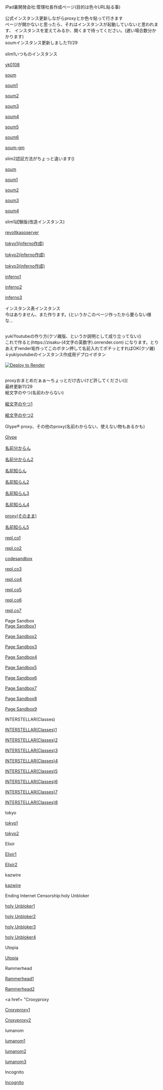 <br>iPad裏開発会社:管理社長作成ページ(目的は色々URL貼る事)<br/>
<br>公式インスタンス更新しながらproxyとか色々貼って行きます<br/>
ページが開かないと思ったら、それはインスタンスが起動していないと思われます、
インスタンスを変えてみるか、開くまで待ってください。(遅い場合数分かかります)
<br>soumインスタンス更新しました11/29<br/>
<br>slim1いつものインスタンス<br/>
<br><a href= "https://yk0108.onrender.com/blog/" >yk0108</a><br/>
<br><a href= "https://soum-slim1-4-105y.onrender.com/" >soum</a><br/>
<br><a href= "https://soum-slim1-6.onrender.com/" >soum1</a><br/>
<br><a href= "https://soum-slim1-7.onrender.com/" >soum2</a><br/>
<br><a href= "https://soum-slim1-8.onrender.com/" >soum3</a><br/>
<br><a href= "https://soum-slim1-9.onrender.com/" >soum4</a><br/>
<br><a href= "https://soum-slim1-5-00o6.onrender.com/" >soum5</a><br/>
<br><a href= "https://soum-slim1-7-ade7.onrender.com/" >soum6</a><br/>
<br><a href= "https://soum-slim1-gm.onrender.com/" >soum-gm</a><br/>
<br>slim2認証方法がちょっと違います()<br/>
<br><a href= "https://soum-slim2-6.onrender.com/" >soum</a><br/>
<br><a href= "https://soum-slim2-7.onrender.com/" >soum1</a><br/>
<br><a href= "https://soum-slim2-8.onrender.com/" >soum2</a><br/>
<br><a href= "https://soum-slim2-4-0w0t.onrender.com/word/" >soum3</a><br/>
<br><a href= "https://soum-slim2-5-so9f.onrender.com/word/" >soum4</a><br/>
<br>slim1試験版(改造インスタンス)<br/>
<br><a href= "https://revoltkasoserver-uw2q.onrender.com" >revoltkasoserver</a><br/>
<br><a href= "https://tokyo-math.onrender.com/" >tokyo1(inferno作成)</a><br/>
<br><a href= "https://tokyo-english.onrender.com/" >tokyo2(inferno作成)</a><br/>
<br><a href= "https://tokyo-history.onrender.com/" >tokyo3(inferno作成)</a><br/>
<br><a href= "https://inferno-s2.onrender.com/" >inferno1</a><br/>
<br><a href= "https://inferno-s3.onrender.com/" >inferno2</a><br/>
<br><a href= "https://inferno-s4.onrender.com/" >inferno3</a><br/>
<br>インスタンス表インスタンス<br/>
今はありません、また作ります。(というかこのページ作ったから要らない様な…

<br>yukiYoutubeの作り方(クソ雑版、というか説明として成り立ってない()<br/>
これで作ると(https://zisaku-(4文字の英数字).onrender.com)
になります。とりあえずrender垢作ってこのボタン押して名前入れてポチッとすればOK(クソ雑)
<br>↓yukiyoutubeのインスタンス作成用デプロイボタン<br/>
<br><a href="https://render.com/deploy?repo=https://github.com/iPadurakaihatugaisyakannrisyatyou/iPadurakaihatugaisyakannrisyatyou.github.io">
<img src="https://render.com/images/deploy-to-render-button.svg" alt="Deploy to Render"></a><br/>

<br>proxyおまとめだぁぁ〜ちょっとだけ古いけど許してください(((<br/>
最終更新11/29
<br>絵文字のやつ(名前わからない)<br/>
<br><a href= "https://fossil-charming-frill.glitch.me/" >絵文字のやつ1</a><br/>
<br><a href= "https://honorable-handsome-muscari.glitch.me/" >絵文字のやつ2</a><br/>
<br>Glype® proxy、その他のproxy(名前わからない、使えない物もあるかも)<br/>
<br><a href= "https://www.intagent.com/remoteview/" >Glype</a><br/>
<br><a href= "https://www.pc-freak.net/proxy/" >名前分からん</a><br/>
<br><a href= "https://zrr.us/pocketproxy.php" >名前分からん2</a><br/>
<br><a href= "https://37l5cj-8080.csb.app/" >名前知らん</a><br/>
<br><a href= "https://schmidtb.de/p/" >名前知らん2</a><br/>
<br><a href= "https://flow-works.me/" >名前知らん3</a><br/>
<br><a href= "https://zpark.apitest-87f.workers.dev/" >名前知らん4</a><br/>
<br><a href= "https://proxy.com/" >proxy(そのまま)</a><br/>
<br><a href= "https://calco4132023.topvaz.top/" >名前知らん5</a><br/>
<br><a href= "https://uwu-chans-website.aidenreva.repl.co/" >repl.co1</a><br/>
<br><a href= "https://google.aidenreva.repl.co/" >repl.co2</a><br/>
<br><a href= "https://f1znmx.sse.codesandbox.io/" >codesandbox</a><br/>
<br><a href= "https://general-mathematics-beta.googleclassr00m.repl.co/" >repl.co3</a><br/>
<br><a href= "https://paper-farm--gounblocked.repl.co/" >repl.co4</a><br/>
<br><a href= "https://replitcom.newdiscord2.repl.co/" >repl.co5</a><br/>
<br><a href= "https://ultraviolet-working-main-joltx.getunblocked.repl.co/" >repl.co6</a><br/>
<br><a href= "https://math-help-1.aidenreva.repl.co/index.html" >repl.co7</a><br/>
<br>Page Sandbox
<br><a href= "https://zpark.apitest-87f.workers.dev/" >Page Sandbox1</a><br/>
<br><a href= "https://loli.xianyu1.workers.dev/" >Page Sandbox2</a><br/>
<br><a href= "https://loli.xianyu2.workers.dev/" >Page Sandbox3</a><br/>
<br><a href= "https://loli.xianyu3.workers.dev/" >Page Sandbox4</a><br/>
<br><a href= "https://loli.xianyu4.workers.dev/" >Page Sandbox5</a><br/>
<br><a href= "https://loli.xianyu5.workers.dev/" >Page Sandbox6</a><br/>
<br><a href= "https://loli.xianyu6.workers.dev/" >Page Sandbox7</a><br/>
<br><a href= "https://loli.xianyu8.workers.dev/" >Page Sandbox8</a><br/>
<br><a href= "https://loli.xianyu9.workers.dev/" >Page Sandbox9</a><br/>
<br>INTERSTELLAR(Classes)<br/>
<br><a href= "https://geometrytip.tech/" >INTERSTELLAR(Classes)1</a><br/>
<br><a href= "https://interstellar.hop.sh/" >INTERSTELLAR(Classes)2</a><br/>
<br><a href= "https://www.algebraxyz.com/" >INTERSTELLAR(Classes)3</a><br/>
<br><a href= "https://csx6060coolbeansstore.artclass.site/apps.html" >INTERSTELLAR(Classes)4</a><br/>
<br><a href= "https://interstellar-3.hop.sh/" >INTERSTELLAR(Classes)5</a><br/>
<br><a href= "https://interstellar-15.hop.sh/" >INTERSTELLAR(Classes)6</a><br/>
<br><a href= "https://world-news.inthepress.org/" >INTERSTELLAR(Classes)7</a><br/>
<br><a href= "https://photography.ryanandjen.org/" >INTERSTELLAR(Classes)8</a><br/>
<br>tokyo<br/>
<br><a href= "https://tokyo.hop.sh/" >tokyo1</a><br/>
<br><a href= "https://tokyo-a.hop.sh/" >tokyo2</a><br/>
<br>Elixir<br/>
<br><a href= "https://codingproject4school-2.gounblocked.repl.co/" >Elixir1</a><br/>
<br><a href= "https://elixir-1.googleclassr00m.repl.co/" >Elixir2</a><br/>
<br>kazwire<br/>
<br><a href= "https://edu.srcsb.com/apps/google" >kazwire</a><br/>
<br>Ending Internet Censorship:holy Unbloker<br/>
<br><a href= "https://holy.mathtutoringwithlove.info/" >holy Unbloker1</a><br/>
<br><a href= "https://thechefmethod.com/" >holy Unbloker2</a><br/>
<br><a href= "https://cheapdogs.org/" >holy Unbloker3</a><br/>
<br><a href= "https://huanacademy.org/" >holy Unbloker4</a><br/>
<br>Utopia<br/>
<br><a href= "https://ancienthistory.website/" >Utopia</a><br/>
<br>Rammerhead<br/>
<br><a href= "https://cool.portalwebvillamercedes.gob.ar/" >Rammerhead1</a><br/>
<br><a href= "https://ultraunblocker.tk/" >Rammerhead2</a><br/>
<br><a href= "Croxyproxy<br/>
<br><a href= "https://157.230.113.153/" >Croxyproxy1</a><br/>
<br><a href= "https://www.nanaharu-noble.com/?__cpo=1" >Croxyproxy2</a><br/>
<br>lumanom<br/>
<br><a href= "https://lumanom.takunm.repl.co/" >lumanom1</a><br/>
<br><a href= "https://lumanom-2.takesuke.repl.co/" >lumanom2</a><br/>
<br><a href= "https://masare1.pekisuno.repl.co/" >lumanom3</a><br/>
<br>lncognito<br/>
<br><a href= "https://incognito.mangolango123.repl.co/" >lncognito</a><br/>
